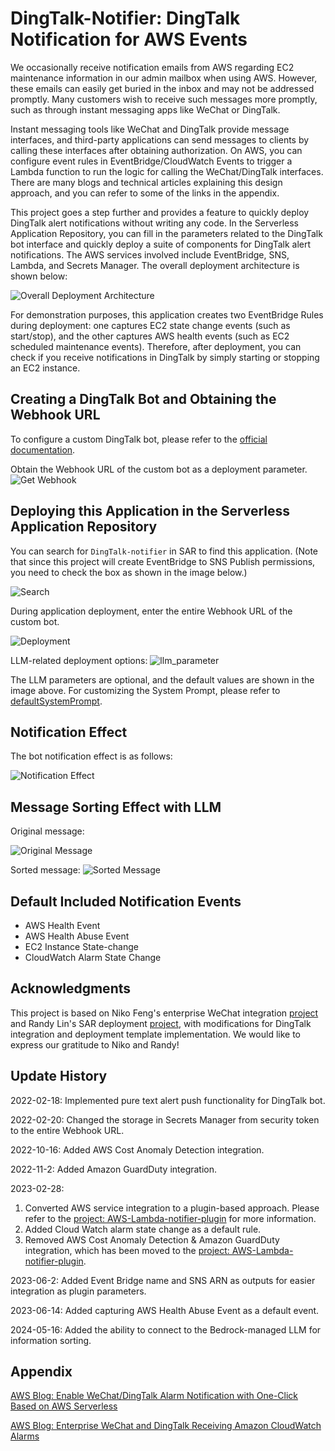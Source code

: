 # DingTalk-Notifier: DingTalk Notification for AWS Events

We occasionally receive notification emails from AWS regarding EC2 maintenance information in our admin mailbox when using AWS. However, these emails can easily get buried in the inbox and may not be addressed promptly. Many customers wish to receive such messages more promptly, such as through instant messaging apps like WeChat or DingTalk.

Instant messaging tools like WeChat and DingTalk provide message interfaces, and third-party applications can send messages to clients by calling these interfaces after obtaining authorization. On AWS, you can configure event rules in EventBridge/CloudWatch Events to trigger a Lambda function to run the logic for calling the WeChat/DingTalk interfaces. There are many blogs and technical articles explaining this design approach, and you can refer to some of the links in the appendix.

This project goes a step further and provides a feature to quickly deploy DingTalk alert notifications without writing any code. In the Serverless Application Repository, you can fill in the parameters related to the DingTalk bot interface and quickly deploy a suite of components for DingTalk alert notifications. The AWS services involved include EventBridge, SNS, Lambda, and Secrets Manager. The overall deployment architecture is shown below:

![Overall Deployment Architecture](images/architecture.png)

For demonstration purposes, this application creates two EventBridge Rules during deployment: one captures EC2 state change events (such as start/stop), and the other captures AWS health events (such as EC2 scheduled maintenance events). Therefore, after deployment, you can check if you receive notifications in DingTalk by simply starting or stopping an EC2 instance.

## Creating a DingTalk Bot and Obtaining the Webhook URL

To configure a custom DingTalk bot, please refer to the [official documentation](https://open.dingtalk.com/document/robots/custom-robot-access).

Obtain the Webhook URL of the custom bot as a deployment parameter.
![Get Webhook](images/webhook.png)

## Deploying this Application in the Serverless Application Repository

You can search for `DingTalk-notifier` in SAR to find this application. (Note that since this project will create EventBridge to SNS Publish permissions, you need to check the box as shown in the image below.)

![Search](images/search_sar.png)

During application deployment, enter the entire Webhook URL of the custom bot.

![Deployment](images/deployment.png)

LLM-related deployment options:
![llm_parameter](images/llm_parameter.png)

The LLM parameters are optional, and the default values are shown in the image above. For customizing the System Prompt, please refer to [defaultSystemPrompt](layer/python/claude.py).

## Notification Effect

The bot notification effect is as follows:

![Notification Effect](images/notification.png)

## Message Sorting Effect with LLM

Original message:

![Original Message](images/origin_msg.png)

Sorted message:
![Sorted Message](images/sort_msg.png)

## Default Included Notification Events
* AWS Health Event
* AWS Health Abuse Event
* EC2 Instance State-change
* CloudWatch Alarm State Change

## Acknowledgments

This project is based on Niko Feng's enterprise WeChat integration [project](https://github.com/nikosheng/wechat-lambda-layer-sam) and Randy Lin's SAR deployment [project](https://github.com/linjungz/wechat-notifier.git), with modifications for DingTalk integration and deployment template implementation. We would like to express our gratitude to Niko and Randy!

## Update History

2022-02-18:
Implemented pure text alert push functionality for DingTalk bot.

2022-02-20:
Changed the storage in Secrets Manager from security token to the entire Webhook URL.

2022-10-16:
Added AWS Cost Anomaly Detection integration.

2022-11-2:
Added Amazon GuardDuty integration.

2023-02-28:
1. Converted AWS service integration to a plugin-based approach. Please refer to the [project: AWS-Lambda-notifier-plugin](https://github.com/Chris-wa-He/AWS-Lambda-notifier-plugin) for more information.
2. Added Cloud Watch alarm state change as a default rule.
3. Removed AWS Cost Anomaly Detection & Amazon GuardDuty integration, which has been moved to the [project: AWS-Lambda-notifier-plugin](https://github.com/Chris-wa-He/AWS-Lambda-notifier-plugin).

2023-06-2:
Added Event Bridge name and SNS ARN as outputs for easier integration as plugin parameters.

2023-06-14:
Added capturing AWS Health Abuse Event as a default event.

2024-05-16:
Added the ability to connect to the Bedrock-managed LLM for information sorting.

## Appendix

[AWS Blog: Enable WeChat/DingTalk Alarm Notification with One-Click Based on AWS Serverless](https://aws.amazon.com/cn/blogs/china/enable-wechat-dingtalk-alarm-notification-with-one-click-based-on-aws-serverless/)

[AWS Blog: Enterprise WeChat and DingTalk Receiving Amazon CloudWatch Alarms](https://aws.amazon.com/cn/blogs/china/enterprise-wechat-and-dingtalk-receiving-amazon-cloudwatch-alarms/)